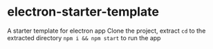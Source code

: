 # electron-starter-template
A starter template for electron app
Clone the project, extract
`cd` to the extracted directory
`npm i && npm start` to run the app
